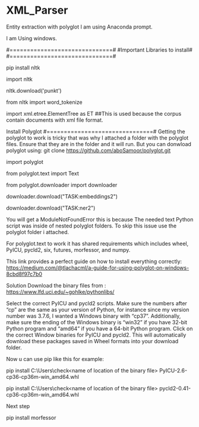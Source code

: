 # XML_Parser
 Entity extraction with polyglot
I am using Anaconda prompt.

I am Using windows.

#==============================#
#Important Libraries to install#
#==============================#

pip install nltk

import nltk

nltk.download('punkt')

from nltk import word_tokenize

import xml.etree.ElementTree as ET   ##This is used because the corpus contain documents with xml file format.

Install Polyglot
#===============================#
Getting the polyglot to work is tricky that was why I attached a folder with the polyglot files.
Ensure that they are in the folder and it will run.
But you can donwload polyglot using: 
git clone https://github.com/aboSamoor/polyglot.git

import polyglot

from polyglot.text import Text

from polyglot.downloader import downloader

downloader.download("TASK:embeddings2")

downloader.download("TASK:ner2")

You will get a ModuleNotFoundError this is because The needed text Python script was inside of nested polyglot folders.
To skip this issue use the polyglot folder i attached.

For polyglot.text to work it has shared requirements which includes wheel, PyICU, pycld2, six, futures, morfessor, and numpy.

This link provides a perfect guide on how to install everything correctly:
https://medium.com/@tlachacml/a-guide-for-using-polyglot-on-windows-8cbd8f97c7b0

Solution
Download the binary files from : https://www.lfd.uci.edu/~gohlke/pythonlibs/

Select the correct PyICU and pycld2 scripts. Make sure the numbers after “cp” are the same as your version of Python, for instance since my version number was 3.7.6, I wanted a Windows binary with “cp37”. Additionally, make sure the ending of the Windows binary is “win32” if you have 32-bit Python program and “amd64” if you have a 64-bit Python program.
Click on the correct Window binaries for PyICU and pycld2. This will automatically download these packages saved in Wheel formats into your download folder.

Now u can use pip like this for example:

pip install C:\Users\check\<name of location of the binary file> PyICU-2.6-cp36-cp36m-win_amd64.whl

pip install C:\Users\check\<name of location of the binary file> pycld2-0.41-cp36-cp36m-win_amd64.whl

Next step

pip install morfessor
